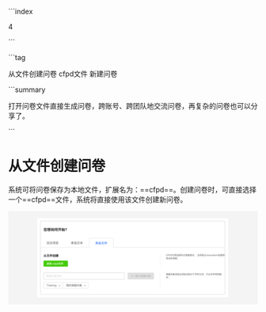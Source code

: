 \```index

4

\```

\```tag

从文件创建问卷 cfpd文件 新建问卷

\```summary

打开问卷文件直接生成问卷，跨账号、跨团队地交流问卷，再复杂的问卷也可以分享了。

\```

# 从文件创建问卷

系统可将问卷保存为本地文件，扩展名为：==cfpd==。创建问卷时，可直接选择一个==cfpd==文件，系统将直接使用该文件创建新问卷。

<img src='./assets/04fromSurveyFile/fromSurveyFile.png'>
